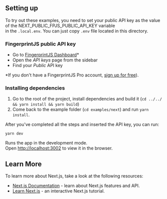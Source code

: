 ## Setting up
To try out these examples, you need to set your public API key as the value of the NEXT_PUBLIC_FPJS_PUBLIC_API_KEY variable\
in the `.local.env`. You can just copy `.env` file located in this directory.

### FingerprintJS public API key
- Go to [FingerprintJS Dashboard](https://dashboard.fingerprintjs.com/)*
- Open the _API keys_ page from the sidebar
- Find your _Public_ API key

*If you don't have a FingerprintJS Pro account, [sign up for free](https://dashboard.fingerprintjs.com/signup/)).

### Installing dependencies
1. Go to the root of the project, install dependencies and build it (`cd ../../ && yarn install && yarn build`)
2. Come back to the example folder (`cd examples/next`) and run `yarn install`.

After you've completed all the steps and inserted the API key, you can run:
```shell
yarn dev
```

Runs the app in the development mode.\
Open [http://localhost:3002](http://localhost:3002) to view it in the browser.

## Learn More

To learn more about Next.js, take a look at the following resources:

- [Next.js Documentation](https://nextjs.org/docs) - learn about Next.js features and API.
- [Learn Next.js](https://nextjs.org/learn) - an interactive Next.js tutorial.
